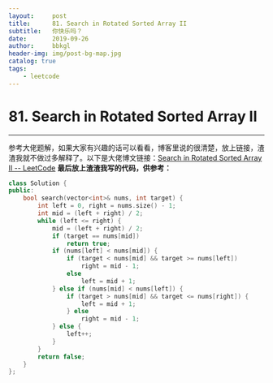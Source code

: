 ```yaml
---
layout:     post
title:      81. Search in Rotated Sorted Array II
subtitle:   你快乐吗？
date:       2019-09-26
author:     bbkgl
header-img: img/post-bg-map.jpg
catalog: true
tags:
    - leetcode
---
```


# 81. Search in Rotated Sorted Array II

---

参考大佬题解，如果大家有兴趣的话可以看看，博客里说的很清楚，放上链接，渣渣我就不做过多解释了。以下是大佬博文链接：[Search in Rotated Sorted Array II -- LeetCode](https://blog.csdn.net/linhuanmars/article/details/20588511)
**最后放上渣渣我写的代码，供参考：**
```cpp
class Solution {
public:
    bool search(vector<int>& nums, int target) {
        int left = 0, right = nums.size() - 1;
        int mid = (left + right) / 2;
        while (left <= right) {
            mid = (left + right) / 2;
            if (target == nums[mid])
                return true;
            if (nums[left] < nums[mid]) {
                if (target < nums[mid] && target >= nums[left])
                    right = mid - 1;
                else
                    left = mid + 1;
            } else if (nums[mid] < nums[left]) {
                if (target > nums[mid] && target <= nums[right]) {
                    left = mid + 1;
                } else 
                    right = mid - 1;
            } else {
                left++;
            }
        }
        return false;
    }
};
```









